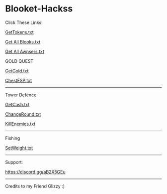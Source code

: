 # Blooket-Hackss
Click These Links!

[GetTokens.txt](https://github.com/CyberPunkONE/Blooket-Hackss/files/8121884/GetTokens.txt)

[Get All Blooks.txt](https://github.com/CyberPunkONE/Blooket-Hackss/files/8121885/Get.All.Blooks.txt)


[Get All Awnsers.txt](https://github.com/CyberPunkONE/Blooket-Hackss/files/8121887/Get.All.Awnsers.txt)

GOLD QUEST

[GetGold.txt](https://github.com/CyberPunkONE/Blooket-Hackss/files/8121908/GetGold.txt)

[ChestESP.txt](https://github.com/CyberPunkONE/Blooket-Hackss/files/8121912/ChestESP.txt)

**************************** 

Tower Defence

[GetCash.txt](https://github.com/CyberPunkONE/Blooket-Hackss/files/8121920/GetCash.txt)

[ChangeRound.txt](https://github.com/CyberPunkONE/Blooket-Hackss/files/8121925/ChangeRound.txt)

[KillEnemies.txt](https://github.com/CyberPunkONE/Blooket-Hackss/files/8121930/KillEnemies.txt)

**************************************************************************************

Fishing

[SetWeight.txt](https://github.com/CyberPunkONE/Blooket-Hackss/files/8121943/SetWeight.txt)

************************************************************************


Support:

https://discord.gg/aB2X5GEu

********************************************

































Credits to my Friend Glizzy :)


